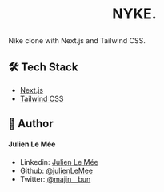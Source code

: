 # <p align="center">NYKE.</p>

Nike clone with Next.js and Tailwind CSS.

## 🛠️ Tech Stack
- [Next.js](https://nextjs.org/)
- [Tailwind CSS](https://tailwindcss.com/)

## 🙇 Author
#### Julien Le Mée
- Linkedin: [Julien Le Mée](https://www.linkedin.com/in/julien-le-mee/)
- Github: [@julienLeMee](https://github.com/julienLeMee)
- Twitter: [@majin__bun](https://twitter.com/majin__bun)
